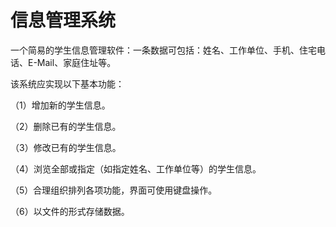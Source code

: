 # 信息管理系统
一个简易的学生信息管理软件：一条数据可包括：姓名、工作单位、手机、住宅电话、E-Mail、家庭住址等。

该系统应实现以下基本功能：

（1）增加新的学生信息。

（2）删除已有的学生信息。

（3）修改已有的学生信息。

（4）浏览全部或指定（如指定姓名、工作单位等）的学生信息。

（5）合理组织排列各项功能，界面可使用键盘操作。

（6）以文件的形式存储数据。


